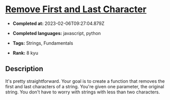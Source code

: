 # [Remove First and Last Character](https://www.codewars.com/kata/56bc28ad5bdaeb48760009b0)

- **Completed at:** 2023-02-06T09:27:04.879Z

- **Completed languages:** javascript, python

- **Tags:** Strings, Fundamentals

- **Rank:** 8 kyu

## Description

It's pretty straightforward. Your goal is to create a function that removes the first and last characters of a string. You're given one parameter, the original string.  You don't have to worry with strings with less than two characters.